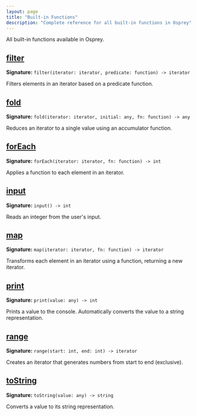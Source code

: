 ```yaml
---
layout: page
title: "Built-in Functions"
description: "Complete reference for all built-in functions in Osprey"
---
```


All built-in functions available in Osprey.

## [filter](filter/)

**Signature:** `filter(iterator: iterator, predicate: function) -> iterator`

Filters elements in an iterator based on a predicate function.

## [fold](fold/)

**Signature:** `fold(iterator: iterator, initial: any, fn: function) -> any`

Reduces an iterator to a single value using an accumulator function.

## [forEach](foreach/)

**Signature:** `forEach(iterator: iterator, fn: function) -> int`

Applies a function to each element in an iterator.

## [input](input/)

**Signature:** `input() -> int`

Reads an integer from the user's input.

## [map](map/)

**Signature:** `map(iterator: iterator, fn: function) -> iterator`

Transforms each element in an iterator using a function, returning a new iterator.

## [print](print/)

**Signature:** `print(value: any) -> int`

Prints a value to the console. Automatically converts the value to a string representation.

## [range](range/)

**Signature:** `range(start: int, end: int) -> iterator`

Creates an iterator that generates numbers from start to end (exclusive).

## [toString](tostring/)

**Signature:** `toString(value: any) -> string`

Converts a value to its string representation.

